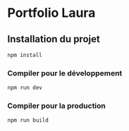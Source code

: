 # Portfolio Laura

## Installation du projet

```sh
npm install
```

### Compiler pour le développement

```sh
npm run dev
```

### Compiler pour la production

```sh
npm run build
```

